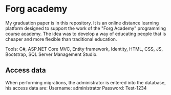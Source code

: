 # Forg academy
My graduation paper is in this repository. It is an online distance learning platform designed to support the work of the "Forg Academy" programming course academy.
The idea was to develop a way of educating people that is cheaper and more flexible than traditional education.

Tools: C#, ASP.NET Core MVC, Entity framework, Identity, HTML, CSS, JS, Bootstrap, SQL Server Management Studio.

## Access data
When performing migrations, the administrator is entered into the database, his access data are:
Username: administrator
Password: Test-1234
